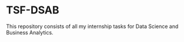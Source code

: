 # TSF-DSAB
This repository consists of all my internship tasks for Data Science and Business Analytics.
